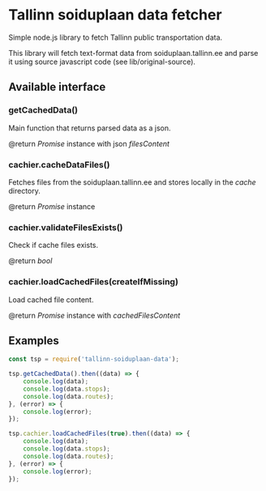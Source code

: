 # Tallinn soiduplaan data fetcher
Simple node.js library to fetch Tallinn public transportation data.   

This library will fetch text-format data from soiduplaan.tallinn.ee and parse it using source javascript code (see lib/original-source).   

## Available interface

### getCachedData()
Main function that returns parsed data as a json.

@return _Promise_ instance with json _filesContent_

### cachier.cacheDataFiles()
Fetches files from the soiduplaan.tallinn.ee and stores locally in the _cache_ directory.   

@return _Promise_ instance  

### cachier.validateFilesExists()
Check if cache files exists.   

@return _bool_

### cachier.loadCachedFiles(createIfMissing)
Load cached file content.   

@return _Promise_ instance with _cachedFilesContent_

## Examples

```javascript   
const tsp = require('tallinn-soiduplaan-data');

tsp.getCachedData().then((data) => {
    console.log(data);
    console.log(data.stops);
    console.log(data.routes);
}, (error) => {
    console.log(error);
});

tsp.cachier.loadCachedFiles(true).then((data) => {
	console.log(data);
	console.log(data.stops);
	console.log(data.routes);
}, (error) => {
	console.log(error);
});
```
